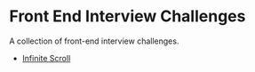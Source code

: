 # Front End Interview Challenges

A collection of front-end interview challenges.

- [Infinite Scroll](infinite-scroll)

